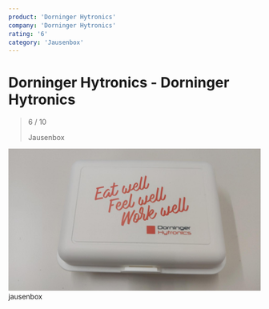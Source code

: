 ```yaml
---
product: 'Dorninger Hytronics'
company: 'Dorninger Hytronics'
rating: '6'
category: 'Jausenbox'
---
```


# Dorninger Hytronics - Dorninger Hytronics
>
> 6 / 10
>
> Jausenbox

![Dorninger Hytronics](./assets/dorninger-hytronics-dorninger-hytronics-02735cff-b23c-4abf-afae-d75e7816e64e.jpg)
jausenbox
